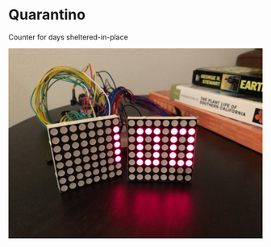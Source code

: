 # Quarantino
Counter for days sheltered-in-place

<img src="https://github.com/bradberkin/quarantino/blob/master/docs/quarantino.jpg">
